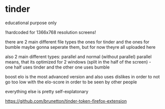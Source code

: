 # tinder
educational purpose only

!hardcoded for 1366x768 resolution screens!

there are 2 main different file types
the ones for tinder and the ones for bumble
maybe gonna seperate them, but for now theyre all uploaded here

also 2 main different types: parallel and normal (without parallel)
parallel means, that its optimized for 2 windows (split in the half of the screen) - one half uses tinder and the other one uses bumble

boost elo is the most advanced version and also uses dislikes in order to not go too low with the elo-score in order to be seen by other people

everything else is pretty self-explatonary

https://github.com/brunetton/tinder-token-firefox-extension

